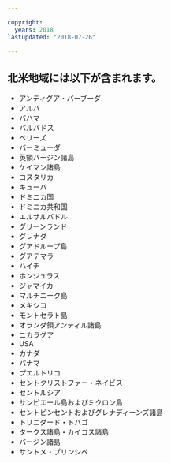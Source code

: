 ```yaml
---

copyright:
  years: 2018
lastupdated: "2018-07-26"

---
```


## 北米地域には以下が含まれます。

* アンティグア・バーブーダ
* アルバ
* バハマ
* バルバドス
* ベリーズ
* バーミューダ
* 英領バージン諸島
* ケイマン諸島
* コスタリカ
* キューバ
* ドミニカ国
* ドミニカ共和国
* エルサルバドル
* グリーンランド
* グレナダ
* グアドループ島
* グアテマラ
* ハイチ
* ホンジュラス
* ジャマイカ
* マルチニーク島
* メキシコ
* モントセラト島
* オランダ領アンティル諸島
* ニカラグア
* USA
* カナダ
* パナマ
* プエルトリコ
* セントクリストファー・ネイビス
* セントルシア
* サンピエール島およびミクロン島
* セントビンセントおよびグレナディーンズ諸島
* トリニダード・トバゴ
* タークス諸島・カイコス諸島
* バージン諸島
* サントメ・プリンシペ
